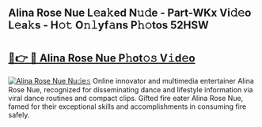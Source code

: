 ## Alina Rose Nue L𝚎a𝚔ed N𝚞𝚍e - Part-WKx Vi𝚍𝚎o L𝚎a𝚔s - H𝚘𝚝 O𝚗𝚕yf𝚊ns P𝚑𝚘tos 52HSW

# <h2><a href="http://kf2vdy0.oniu.top/?m=Alina+Rose+Nue">🔗👉 🔴 Alina Rose Nue P𝚑ot𝚘𝚜 V𝚒d𝚎o</a></h2>

[![Alina Rose Nue Nu𝚍e𝚜](https://i.imgur.com/0qMVB7G.gif)](http://kf2vdy0.oniu.top/?m=Alina+Rose+Nue)
Online innovator and multimedia entertainer Alina Rose Nue, recognized for disseminating dance and lifestyle information via viral dance routines and compact clips. Gifted fire eater Alina Rose Nue, famed for their exceptional skills and accomplishments in consuming fire safely.  
